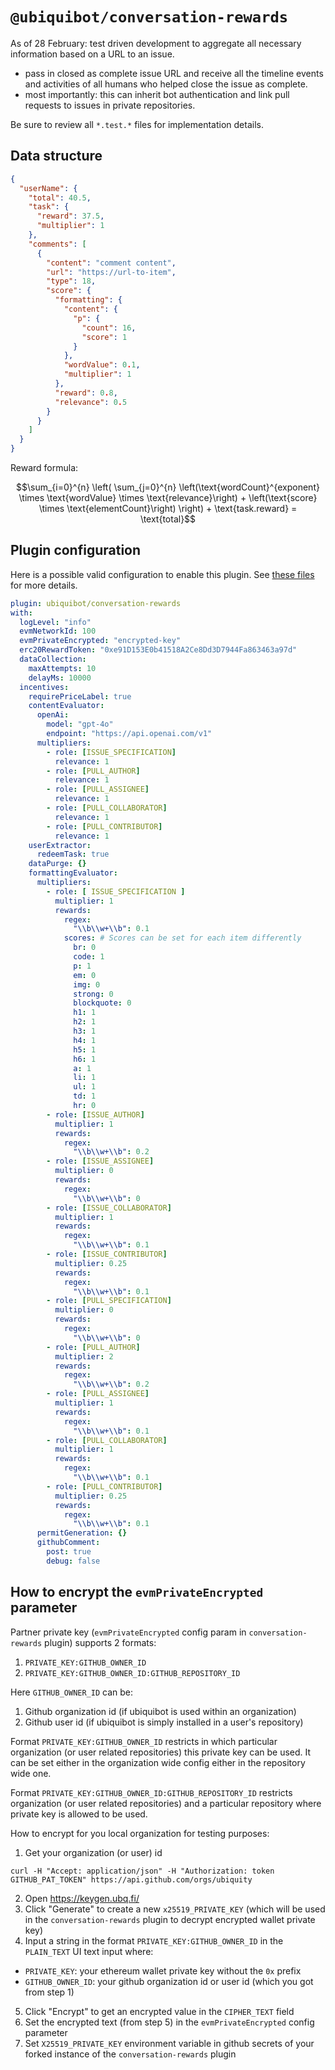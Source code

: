 # `@ubiquibot/conversation-rewards`

As of 28 February: test driven development to aggregate all necessary information based on a URL to an issue.

- pass in closed as complete issue URL and receive all the timeline events and activities of all humans who helped close the issue as complete.
- most importantly: this can inherit bot authentication and link pull requests to issues in private repositories.

Be sure to review all `*.test.*` files for implementation details.

## Data structure

```json
{
  "userName": {
    "total": 40.5,
    "task": {
      "reward": 37.5,
      "multiplier": 1
    },
    "comments": [
      {
        "content": "comment content",
        "url": "https://url-to-item",
        "type": 18,
        "score": {
          "formatting": {
            "content": {
              "p": {
                "count": 16,
                "score": 1
              }
            },
            "wordValue": 0.1,
            "multiplier": 1
          },
          "reward": 0.8,
          "relevance": 0.5
        }
      }
    ]
  }
}
```

Reward formula:

```math
\sum_{i=0}^{n} \left( \sum_{j=0}^{n} \left(\text{wordCount}^{exponent} \times \text{wordValue} \times \text{relevance}\right) + \left(\text{score} \times \text{elementCount}\right) \right) + \text{task.reward} = \text{total}
```

## Plugin configuration

Here is a possible valid configuration to enable this plugin. See [these files](./src/configuration/) for more details.

```yaml
plugin: ubiquibot/conversation-rewards
with:
  logLevel: "info"
  evmNetworkId: 100
  evmPrivateEncrypted: "encrypted-key"
  erc20RewardToken: "0xe91D153E0b41518A2Ce8Dd3D7944Fa863463a97d"
  dataCollection:
    maxAttempts: 10
    delayMs: 10000
  incentives:
    requirePriceLabel: true
    contentEvaluator:
      openAi:
        model: "gpt-4o"
        endpoint: "https://api.openai.com/v1"
      multipliers:
        - role: [ISSUE_SPECIFICATION]
          relevance: 1
        - role: [PULL_AUTHOR]
          relevance: 1
        - role: [PULL_ASSIGNEE]
          relevance: 1
        - role: [PULL_COLLABORATOR]
          relevance: 1
        - role: [PULL_CONTRIBUTOR]
          relevance: 1
    userExtractor:
      redeemTask: true
    dataPurge: {}
    formattingEvaluator:
      multipliers:
        - role: [ ISSUE_SPECIFICATION ]
          multiplier: 1
          rewards:
            regex:
              "\\b\\w+\\b": 0.1
            scores: # Scores can be set for each item differently
              br: 0
              code: 1
              p: 1
              em: 0
              img: 0
              strong: 0
              blockquote: 0
              h1: 1
              h2: 1
              h3: 1
              h4: 1
              h5: 1
              h6: 1
              a: 1
              li: 1
              ul: 1
              td: 1
              hr: 0
        - role: [ISSUE_AUTHOR]
          multiplier: 1
          rewards:
            regex:
              "\\b\\w+\\b": 0.2
        - role: [ISSUE_ASSIGNEE]
          multiplier: 0
          rewards:
            regex:
              "\\b\\w+\\b": 0
        - role: [ISSUE_COLLABORATOR]
          multiplier: 1
          rewards:
            regex:
              "\\b\\w+\\b": 0.1
        - role: [ISSUE_CONTRIBUTOR]
          multiplier: 0.25
          rewards:
            regex:
              "\\b\\w+\\b": 0.1
        - role: [PULL_SPECIFICATION]
          multiplier: 0
          rewards:
            regex:
              "\\b\\w+\\b": 0
        - role: [PULL_AUTHOR]
          multiplier: 2
          rewards:
            regex:
              "\\b\\w+\\b": 0.2
        - role: [PULL_ASSIGNEE]
          multiplier: 1
          rewards:
            regex:
              "\\b\\w+\\b": 0.1
        - role: [PULL_COLLABORATOR]
          multiplier: 1
          rewards:
            regex:
              "\\b\\w+\\b": 0.1
        - role: [PULL_CONTRIBUTOR]
          multiplier: 0.25
          rewards:
            regex:
              "\\b\\w+\\b": 0.1
      permitGeneration: {}
      githubComment:
        post: true
        debug: false
```

## How to encrypt the `evmPrivateEncrypted` parameter

Partner private key (`evmPrivateEncrypted` config param in `conversation-rewards` plugin) supports 2 formats:
1. `PRIVATE_KEY:GITHUB_OWNER_ID`
2. `PRIVATE_KEY:GITHUB_OWNER_ID:GITHUB_REPOSITORY_ID`

Here `GITHUB_OWNER_ID` can be:
1. Github organization id (if ubiquibot is used within an organization)
2. Github user id (if ubiquibot is simply installed in a user's repository)

Format `PRIVATE_KEY:GITHUB_OWNER_ID` restricts in which particular organization (or user related repositories) 
this private key can be used. It can be set either in the organization wide config either in the repository wide one.

Format `PRIVATE_KEY:GITHUB_OWNER_ID:GITHUB_REPOSITORY_ID` restricts organization (or user related repositories) and a particular repository where private key is allowed to be used.

How to encrypt for you local organization for testing purposes:
1. Get your organization (or user) id
```
curl -H "Accept: application/json" -H "Authorization: token GITHUB_PAT_TOKEN" https://api.github.com/orgs/ubiquity
```
2. Open https://keygen.ubq.fi/
3. Click "Generate" to create a new `x25519_PRIVATE_KEY` (which will be used in the `conversation-rewards` plugin to decrypt encrypted wallet private key)
4. Input a string in the format `PRIVATE_KEY:GITHUB_OWNER_ID` in the `PLAIN_TEXT` UI text input where:
- `PRIVATE_KEY`: your ethereum wallet private key without the `0x` prefix
- `GITHUB_OWNER_ID`: your github organization id or user id (which you got from step 1)
5. Click "Encrypt" to get an encrypted value in the `CIPHER_TEXT` field
6. Set the encrypted text (from step 5) in the `evmPrivateEncrypted` config parameter
7. Set `X25519_PRIVATE_KEY` environment variable in github secrets of your forked instance of the `conversation-rewards` plugin 
